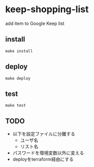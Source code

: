 # keep-shopping-list

add item to Google Keep list

## install

`make install`

## deploy

`make deploy`

## test

`make test`

## TODO

- 以下を設定ファイルに分離する
  - ユーザ名
  - リスト名
- パスワードを環境変数以外に変える
- deployをterraform経由にする
